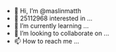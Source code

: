 - 👋 Hi, I’m @maslinmatth
- 👀 25112968 interested in ...
- 🌱 I’m currently learning ...
- 💞️ I’m looking to collaborate on ...
- 📫 How to reach me ...

<!---
maslinmatth/maslinmatth is a ✨ special ✨ repository because its `README.md` (this file) appears on your GitHub profile.
You can click the Preview link to take a look at your changes.
--->
